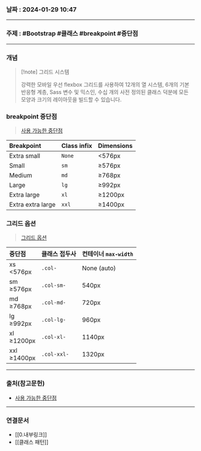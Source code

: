 ### 날짜 : 2024-01-29 10:47

___

### 주제 : #Bootstrap #클래스 #breakpoint #중단점

___

### 개념 

>[!note] 그리드 시스템
>
> 강력한 모바일 우선 flexbox 그리드를 사용하여 12개의 열 시스템, 6개의 기본 반응형 계층, Sass 변수 및 믹스인, 수십 개의 사전 정의된 클래스 덕분에 모든 모양과 크기의 레이아웃을 빌드할 수 있습니다.

### breakpoint 중단점 

> [사용 가능한 중단점](https://getbootstrap.kr/docs/5.3/layout/breakpoints/#%ec%82%ac%ec%9a%a9-%ea%b0%80%eb%8a%a5%ed%95%9c-%ec%a4%91%eb%8b%a8%ec%a0%90)

| Breakpoint | Class infix | Dimensions |
| :-| :- | :- |
| Extra small | `None` | <576px
| Small | `sm` | ≥576px
| Medium | `md` | ≥768px
| Large | `lg` | ≥992px
| Extra large | `xl` | ≥1200px
| Extra extra large | `xxl` | ≥1400px


### 그리드 옵션

> [그리드 옵션](https://getbootstrap.kr/docs/5.3/layout/grid/#%ea%b7%b8%eb%a6%ac%eb%93%9c-%ec%98%b5%ec%85%98)

| 중단점 | 클래스 접두사 | 컨테이너 `max-width` | 
| :-| :- | :- |
| xs  <br><576px | `.col-`  | None (auto)
| sm  <br>≥576px | `.col-sm-` | 540px
| md  <br>≥768px | `.col-md-` | 720px
| lg  <br>≥992px | `.col-lg-` | 960px
| xl  <br>≥1200px | `.col-xl-` | 1140px
| xxl  <br>≥1400px | `.col-xxl-` | 1320px

___

### 출처(참고문헌)

- [사용 가능한 중단점](https://getbootstrap.kr/docs/5.3/layout/breakpoints/#%ec%82%ac%ec%9a%a9-%ea%b0%80%eb%8a%a5%ed%95%9c-%ec%a4%91%eb%8b%a8%ec%a0%90)

___

### 연결문서

- [[0.내부링크]]
- [[클래스 패턴]]


